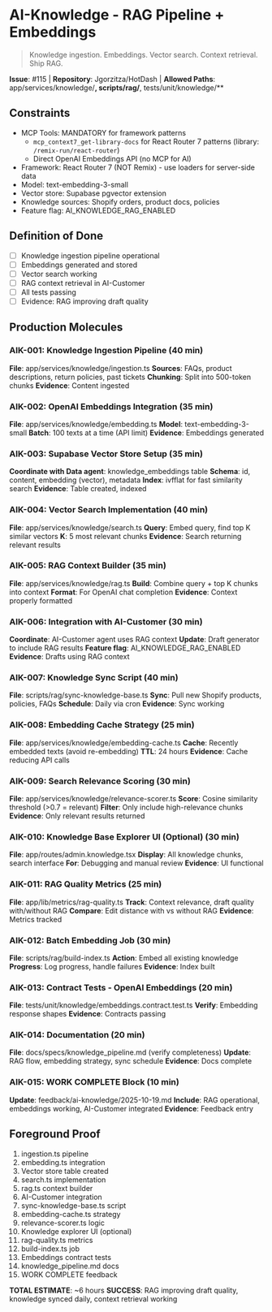 # AI-Knowledge - RAG Pipeline + Embeddings

> Knowledge ingestion. Embeddings. Vector search. Context retrieval. Ship RAG.

**Issue**: #115 | **Repository**: Jgorzitza/HotDash | **Allowed Paths**: app/services/knowledge/**, scripts/rag/**, tests/unit/knowledge/\*\*

## Constraints

- MCP Tools: MANDATORY for framework patterns
  - `mcp_context7_get-library-docs` for React Router 7 patterns (library: `/remix-run/react-router`)
  - Direct OpenAI Embeddings API (no MCP for AI)
- Framework: React Router 7 (NOT Remix) - use loaders for server-side data
- Model: text-embedding-3-small
- Vector store: Supabase pgvector extension
- Knowledge sources: Shopify orders, product docs, policies
- Feature flag: AI_KNOWLEDGE_RAG_ENABLED

## Definition of Done

- [ ] Knowledge ingestion pipeline operational
- [ ] Embeddings generated and stored
- [ ] Vector search working
- [ ] RAG context retrieval in AI-Customer
- [ ] All tests passing
- [ ] Evidence: RAG improving draft quality

## Production Molecules

### AIK-001: Knowledge Ingestion Pipeline (40 min)

**File**: app/services/knowledge/ingestion.ts
**Sources**: FAQs, product descriptions, return policies, past tickets
**Chunking**: Split into 500-token chunks
**Evidence**: Content ingested

### AIK-002: OpenAI Embeddings Integration (35 min)

**File**: app/services/knowledge/embedding.ts
**Model**: text-embedding-3-small
**Batch**: 100 texts at a time (API limit)
**Evidence**: Embeddings generated

### AIK-003: Supabase Vector Store Setup (35 min)

**Coordinate with Data agent**: knowledge_embeddings table
**Schema**: id, content, embedding (vector), metadata
**Index**: ivfflat for fast similarity search
**Evidence**: Table created, indexed

### AIK-004: Vector Search Implementation (40 min)

**File**: app/services/knowledge/search.ts
**Query**: Embed query, find top K similar vectors
**K**: 5 most relevant chunks
**Evidence**: Search returning relevant results

### AIK-005: RAG Context Builder (35 min)

**File**: app/services/knowledge/rag.ts
**Build**: Combine query + top K chunks into context
**Format**: For OpenAI chat completion
**Evidence**: Context properly formatted

### AIK-006: Integration with AI-Customer (30 min)

**Coordinate**: AI-Customer agent uses RAG context
**Update**: Draft generator to include RAG results
**Feature flag**: AI_KNOWLEDGE_RAG_ENABLED
**Evidence**: Drafts using RAG context

### AIK-007: Knowledge Sync Script (40 min)

**File**: scripts/rag/sync-knowledge-base.ts
**Sync**: Pull new Shopify products, policies, FAQs
**Schedule**: Daily via cron
**Evidence**: Sync working

### AIK-008: Embedding Cache Strategy (25 min)

**File**: app/services/knowledge/embedding-cache.ts
**Cache**: Recently embedded texts (avoid re-embedding)
**TTL**: 24 hours
**Evidence**: Cache reducing API calls

### AIK-009: Search Relevance Scoring (30 min)

**File**: app/services/knowledge/relevance-scorer.ts
**Score**: Cosine similarity threshold (>0.7 = relevant)
**Filter**: Only include high-relevance chunks
**Evidence**: Only relevant results returned

### AIK-010: Knowledge Base Explorer UI (Optional) (30 min)

**File**: app/routes/admin.knowledge.tsx
**Display**: All knowledge chunks, search interface
**For**: Debugging and manual review
**Evidence**: UI functional

### AIK-011: RAG Quality Metrics (25 min)

**File**: app/lib/metrics/rag-quality.ts
**Track**: Context relevance, draft quality with/without RAG
**Compare**: Edit distance with vs without RAG
**Evidence**: Metrics tracked

### AIK-012: Batch Embedding Job (30 min)

**File**: scripts/rag/build-index.ts
**Action**: Embed all existing knowledge
**Progress**: Log progress, handle failures
**Evidence**: Index built

### AIK-013: Contract Tests - OpenAI Embeddings (20 min)

**File**: tests/unit/knowledge/embeddings.contract.test.ts
**Verify**: Embedding response shapes
**Evidence**: Contracts passing

### AIK-014: Documentation (20 min)

**File**: docs/specs/knowledge_pipeline.md (verify completeness)
**Update**: RAG flow, embedding strategy, sync schedule
**Evidence**: Docs complete

### AIK-015: WORK COMPLETE Block (10 min)

**Update**: feedback/ai-knowledge/2025-10-19.md
**Include**: RAG operational, embeddings working, AI-Customer integrated
**Evidence**: Feedback entry

## Foreground Proof

1. ingestion.ts pipeline
2. embedding.ts integration
3. Vector store table created
4. search.ts implementation
5. rag.ts context builder
6. AI-Customer integration
7. sync-knowledge-base.ts script
8. embedding-cache.ts strategy
9. relevance-scorer.ts logic
10. Knowledge explorer UI (optional)
11. rag-quality.ts metrics
12. build-index.ts job
13. Embeddings contract tests
14. knowledge_pipeline.md docs
15. WORK COMPLETE feedback

**TOTAL ESTIMATE**: ~6 hours
**SUCCESS**: RAG improving draft quality, knowledge synced daily, context retrieval working
